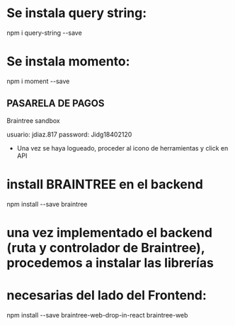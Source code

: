 

# Se instala query string:
npm i query-string --save

# Se instala momento:
npm i moment --save

## PASARELA DE PAGOS
Braintree sandbox

usuario:
jdiaz.817
password:
Jidg18402120

- Una vez se haya logueado, proceder al icono de herramientas y click en API

# install BRAINTREE en el backend
npm install --save braintree

# una vez implementado el backend (ruta y controlador de Braintree), procedemos a instalar las librerías
# necesarias del lado del Frontend:
npm install --save braintree-web-drop-in-react braintree-web
